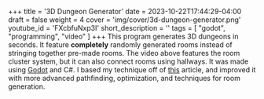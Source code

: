+++
title = '3D Dungeon Generator'
date = 2023-10-22T17:44:29-04:00
draft = false
weight = 4
cover = 'img/cover/3d-dungeon-generator.png'
youtube_id = 'FXcbfuNxp3I'
short_description = ''
tags = [
    "godot",
    "programming",
    "video"
]
+++
This program generates 3D dungeons in seconds. It feature **completely** randomly generated rooms instead of stringing together pre-made rooms. The video above features the room cluster system, but it can also connect rooms using hallways. It was made using [Godot](https://godotengine.org/) and C#. I based my technique off of [this](https://vazgriz.com/119/procedurally-generated-dungeons/) article, and improved it with more advanced pathfinding, optimization, and techniques for room generation.